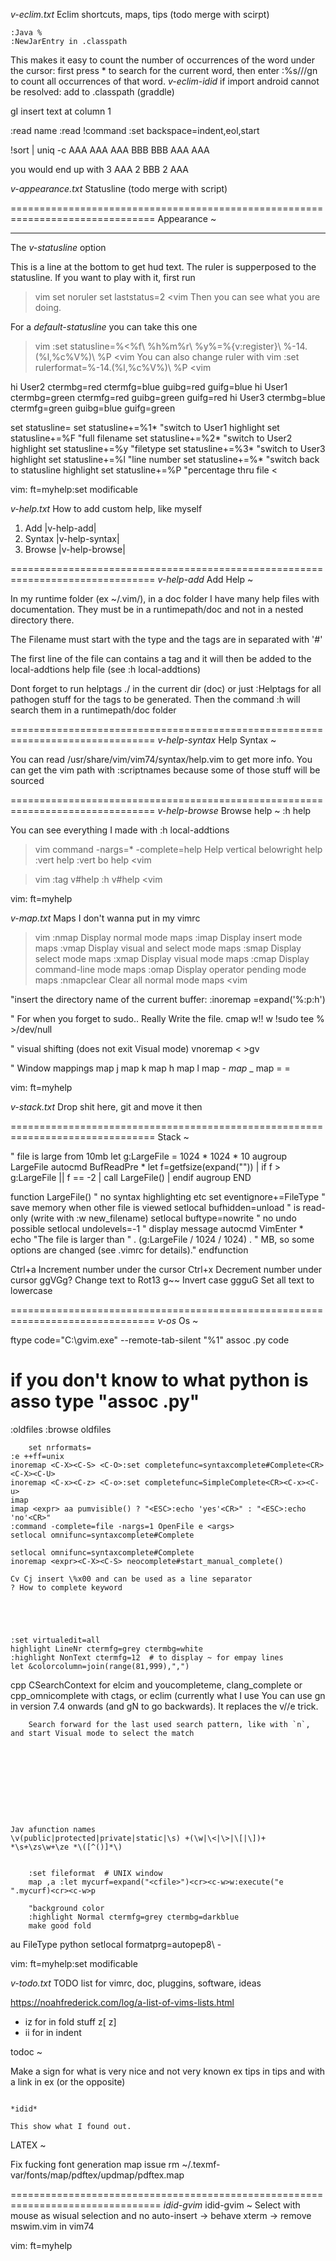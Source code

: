 *v-eclim.txt*               Eclim shortcuts, maps, tips (todo merge with scirpt)

	:Java %
	:NewJarEntry in .classpath


This makes it easy to count the number of occurrences of the word under the cursor: first press * to search for the current word, then enter :%s///gn to count all occurrences of that word. 
                                                                *v-eclim-idid*
if import android cannot be resolved:
add to .classpath (graddle)
    <classpathentry kind="src" path="src"/>
   	<classpathentry exported="true" kind="lib" path="/home2/tourneboeuf/Software/Android/SDK/android-sdk-linux/platforms/android-22/android.jar"/>


gI insert text at column 1

:read name
:read !command
:set backspace=indent,eol,start

  !sort | uniq -c
AAA
AAA
AAA
BBB
BBB
AAA
AAA

you would end up with
3 AAA
2 BBB
2 AAA


*v-appearance.txt*          Statusline (todo merge with script)

===============================================================================
Appearance ~

-------------------------------------------------------------------------------
The *v-statusline* option

This is a line at the bottom to get hud text. The ruler is supperposed to the
statusline. 
If you want to play with it, first run 
>vim
  set noruler
  set laststatus=2 
<vim
Then you can see what you are doing.

For a *default-statusline* you can take this one 
>vim
  :set statusline=%<%f\ %h%m%r\ %y%=%{v:register}\ %-14.(%l,%c%V%)\ %P
<vim
You can also change ruler with 
>vim
  :set rulerformat=%-14.(%l,%c%V%)\ %P
<vim
>
 hi User2 ctermbg=red   ctermfg=blue  guibg=red   guifg=blue
 hi User1 ctermbg=green ctermfg=red   guibg=green guifg=red
 hi User3 ctermbg=blue  ctermfg=green guibg=blue  guifg=green

 set statusline=
 set statusline+=%1*  "switch to User1 highlight
 set statusline+=%F   "full filename
 set statusline+=%2*  "switch to User2 highlight
 set statusline+=%y   "filetype
 set statusline+=%3*  "switch to User3 highlight
 set statusline+=%l   "line number
 set statusline+=%*   "switch back to statusline highlight
 set statusline+=%P   "percentage thru file
<



vim: ft=myhelp:set modificable  




*v-help.txt*                How to add custom help, like myself


1. Add              |v-help-add|
2. Syntax           |v-help-syntax|
3. Browse           |v-help-browse|


===============================================================================
                                                                  *v-help-add*
Add Help ~

In my runtime folder (ex ~/.vim/), in a doc folder I have many help files with
documentation. They must be in a runtimepath/doc and not in a nested directory
there.

The Filename must start with the type and the tags are in separated with '#'

The first line of the file can contains a tag and it will then be added to the
local-addtions help file (see :h local-addtions)

Dont forget to run helptags ./ in the current dir (doc) or just :Helptags for
all pathogen stuff for the tags to be generated. Then the command :h will
search them in a runtimepath/doc folder


===============================================================================
                                                                  *v-help-syntax*
Help Syntax ~

You can read /usr/share/vim/vim74/syntax/help.vim to get more info. You can
get the vim path with :scriptnames because some of those stuff will be sourced


===============================================================================
                                                               *v-help-browse*
Browse help ~
:h help

You can see everything I made with :h local-addtions

>vim
command -nargs=* -complete=help Help vertical belowright help <args>
:vert help
:vert bo help
<vim

>vim
:tag v#help
:h v#help
<vim


vim: ft=myhelp



*v-map.txt*                 Maps I don't wanna put in my vimrc


>vim
:nmap               Display normal mode maps
:imap               Display insert mode maps
:vmap               Display visual and select mode maps
:smap               Display select mode maps
:xmap               Display visual mode maps
:cmap               Display command-line mode maps
:omap               Display operator pending mode maps
:nmapclear          Clear all normal mode maps
<vim


"insert the directory name of the current buffer:
:inoremap <F2> <C-R>=expand('%:p:h')<CR>

" For when you forget to sudo.. Really Write the file.
cmap w!! w !sudo tee % >/dev/null

" visual shifting (does not exit Visual mode)
vnoremap < <gv
vnoremap > >gv

" Window mappings
map <C-j> <C-W>j
map <C-k> <C-W>k
map <C-h> <C-W>h
map <C-l> <C-W>l
map <Leader>- <C-W>_<C-W><Bar>
map <Leader>_ <C-W>_<C-W><Bar>
map <Leader>= <C-w>=

 
vim: ft=myhelp



*v-stack.txt*               Drop shit here, git and move it then

===============================================================================
Stack ~





" file is large from 10mb
let g:LargeFile = 1024 * 1024 * 10
augroup LargeFile 
 autocmd BufReadPre * let f=getfsize(expand("<afile>")) | if f > g:LargeFile || f == -2 | call LargeFile() | endif
augroup END

function LargeFile()
 " no syntax highlighting etc
 set eventignore+=FileType
 " save memory when other file is viewed
 setlocal bufhidden=unload
 " is read-only (write with :w new_filename)
 setlocal buftype=nowrite
 " no undo possible
 setlocal undolevels=-1
 " display message
 autocmd VimEnter *  echo "The file is larger than " . (g:LargeFile / 1024 / 1024) . " MB, so some options are changed (see .vimrc for details)."
endfunction


Ctrl+a 	Increment number under the cursor
Ctrl+x 	Decrement number under cursor
ggVGg? 	Change text to Rot13
g~~ 	Invert case
ggguG 	Set all text to lowercase



===============================================================================
                                                                        *v-os*
Os ~
  
ftype code="C:\gvim.exe" --remote-tab-silent "%1"
assoc .py code 
# if you don't know to what python is asso type "assoc .py"

:oldfiles
:browse oldfiles


		set nrformats=
	:e ++ff=unix
	inoremap <C-X><C-S> <C-O>:set completefunc=syntaxcomplete#Complete<CR><C-X><C-U>
	inoremap <C-x><C-z> <C-o>:set completefunc=SimpleComplete<CR><C-x><C-u>
	imap 
	imap <expr> aa pumvisible() ? "<ESC>:echo 'yes'<CR>" : "<ESC>:echo 'no'<CR>"
	:command -complete=file -nargs=1 OpenFile e <args>
	setlocal omnifunc=syntaxcomplete#Complete

	setlocal omnifunc=syntaxcomplete#Complete
	inoremap <expr><C-X><C-S> neocomplete#start_manual_complete()

	Cv Cj insert \%x00 and can be used as a line separator
	? How to complete keyword





	:set virtualedit=all
	highlight LineNr ctermfg=grey ctermbg=white
	:highlight NonText ctermfg=12  # to display ~ for empay lines
	let &colorcolumn=join(range(81,999),",")


cpp 
	CSearchContext for elcim and <C-X> <C-O>
	youcompleteme, clang_complete or cpp_omnicomplete with ctags, or eclim (currently what I use
	You can use gn in version 7.4 onwards (and gN to go backwards). It replaces the v//e trick.

		Search forward for the last used search pattern, like with `n`, and start Visual mode to select the match










	Jav afunction names 
	\v(public|protected|private|static|\s) +(\w|\<|\>|\[|\])+ *\s+\zs\w+\ze *\([^()]*\)


		:set fileformat  # UNIX window
		map ,a :let mycurf=expand("<cfile>")<cr><c-w>w:execute("e ".mycurf)<cr><c-w>p

		"background color 
		:highlight Normal ctermfg=grey ctermbg=darkblue
		make good fold 

au FileType python setlocal formatprg=autopep8\ -


vim: ft=myhelp:set modificable  




*v-todo.txt*                TODO list for vimrc, doc, pluggins, software, ideas



https://noahfrederick.com/log/a-list-of-vims-lists.html

-	iz for in fold stuff z[ z]
-	ii for in indent 




todoc ~

Make a sign for what is very nice and not very known 
ex tips  in tips and with a link in ex (or the opposite)


                                                                        *idid* 

	This show what I found out. 

LATEX ~

Fix fucking font generation map issue
rm ~/.texmf-var/fonts/map/pdftex/updmap/pdftex.map


================================================================================
                                                  *idid-gvim*
idid-gvim ~
	Select with mouse as wisual selection and no auto-insert 
		-> behave xterm 
		-> remove mswim.vim in vim74 




vim: ft=myhelp
